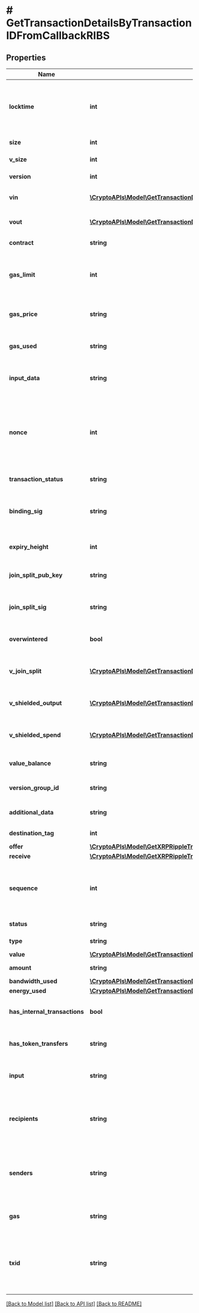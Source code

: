 # # GetTransactionDetailsByTransactionIDFromCallbackRIBS

## Properties

Name | Type | Description | Notes
------------ | ------------- | ------------- | -------------
**locktime** | **int** | Represents the locktime on the transaction on the specific blockchain, i.e. the blockheight at which the transaction is valid. |
**size** | **int** | Represents the total size of this transaction. |
**v_size** | **int** | Represents the virtual size of this transaction. |
**version** | **int** | Defines the version of the transaction. |
**vin** | [**\CryptoAPIs\Model\GetTransactionDetailsByTransactionIDRIBSZVin[]**](GetTransactionDetailsByTransactionIDRIBSZVin.md) | Object Array representation of transaction inputs |
**vout** | [**\CryptoAPIs\Model\GetTransactionDetailsByTransactionIDFromCallbackRIBSZVout[]**](GetTransactionDetailsByTransactionIDFromCallbackRIBSZVout.md) | Object Array representation of transaction outputs |
**contract** | **string** | Represents the specific transaction contract. |
**gas_limit** | **int** | Represents the maximum amount of gas allowed in the block in order to determine how many transactions it can fit. |
**gas_price** | **string** | Represents the price offered to the miner to purchase this amount of gas. |
**gas_used** | **string** | Represents the exact unit of gas that was used for the transaction. |
**input_data** | **string** | Represents additional information that is required for the transaction. |
**nonce** | **int** | Represents the sequential running number for an address, starting from 0 for the first transaction. E.g., if the nonce of a transaction is 10, it would be the 11th transaction sent from the sender&#39;s address. |
**transaction_status** | **string** | Represents the status of this transaction. |
**binding_sig** | **string** | It is used to enforce balance of Spend and Output transfers, in order to prevent their replay across transactions. |
**expiry_height** | **int** | Represents a block height after which the transaction will expire. |
**join_split_pub_key** | **string** | Represents an encoding of a JoinSplitSig public validating key. |
**join_split_sig** | **string** | Is used to sign transactions that contain at least one JoinSplit description. |
**overwintered** | **bool** | \&quot;Overwinter\&quot; is the network upgrade for the Zcash blockchain. |
**v_join_split** | [**\CryptoAPIs\Model\GetTransactionDetailsByTransactionIDRIBSZVJoinSplit[]**](GetTransactionDetailsByTransactionIDRIBSZVJoinSplit.md) | Represents a sequence of JoinSplit descriptions using BCTV14 proofs. |
**v_shielded_output** | [**\CryptoAPIs\Model\GetTransactionDetailsByTransactionIDRIBSZVShieldedOutput[]**](GetTransactionDetailsByTransactionIDRIBSZVShieldedOutput.md) | Object Array representation of transaction output descriptions |
**v_shielded_spend** | [**\CryptoAPIs\Model\GetTransactionDetailsByTransactionIDRIBSZVShieldedSpend[]**](GetTransactionDetailsByTransactionIDRIBSZVShieldedSpend.md) | Object Array representation of transaction spend descriptions |
**value_balance** | **string** | String representation of the transaction value balance |
**version_group_id** | **string** | Represents the transaction version group ID |
**additional_data** | **string** | Represents additional data that may be needed. |
**destination_tag** | **int** | Defines the destination tag value. | [optional]
**offer** | [**\CryptoAPIs\Model\GetXRPRippleTransactionDetailsByTransactionIDRIOffer**](GetXRPRippleTransactionDetailsByTransactionIDRIOffer.md) |  |
**receive** | [**\CryptoAPIs\Model\GetXRPRippleTransactionDetailsByTransactionIDRIReceive**](GetXRPRippleTransactionDetailsByTransactionIDRIReceive.md) |  |
**sequence** | **int** | Defines the transaction input&#39;s sequence as an integer, which is is used when transactions are replaced with newer versions before LockTime. |
**status** | **string** | Defines the status of the transaction. |
**type** | **string** | Defines the type of the transaction. |
**value** | [**\CryptoAPIs\Model\GetTransactionDetailsByTransactionIDFromCallbackRIBSXValue**](GetTransactionDetailsByTransactionIDFromCallbackRIBSXValue.md) |  |
**amount** | **string** | Representation of the amount value. |
**bandwidth_used** | [**\CryptoAPIs\Model\GetTransactionDetailsByTransactionIDFromCallbackRIBSTBandwidthUsed**](GetTransactionDetailsByTransactionIDFromCallbackRIBSTBandwidthUsed.md) |  |
**energy_used** | [**\CryptoAPIs\Model\GetTransactionDetailsByTransactionIDFromCallbackRIBSTEnergyUsed**](GetTransactionDetailsByTransactionIDFromCallbackRIBSTEnergyUsed.md) |  |
**has_internal_transactions** | **bool** | Defines if the transaction includes internal transactions (true) or not (false). |
**has_token_transfers** | **string** | Defines if the transaction includes token transfers (true) or not (false). |
**input** | **string** | Represents additional information that is required for the transaction. |
**recipients** | **string** | Represents a list of recipient addresses with the respective amounts. In account-based protocols like Ethereum there is only one address in this list. |
**senders** | **string** | Represents a list of sender addresses with the respective amounts. In account-based protocols like Ethereum there is only one address in this list. |
**gas** | **string** | Represents the price offered to the miner to purchase this amount of gas. |
**txid** | **string** | Represents the unique identifier of a transaction, i.e. it could be transactionId in UTXO-based protocols like Bitcoin, and transaction hash in Ethereum blockchain. |

[[Back to Model list]](../../README.md#models) [[Back to API list]](../../README.md#endpoints) [[Back to README]](../../README.md)
